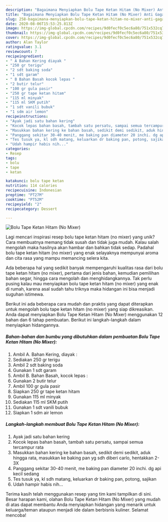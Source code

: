 ```yaml
---
description: "Bagaimana Menyiapkan Bolu Tape Ketan Hitam (No Mixer) Anti Gagal"
title: "Bagaimana Menyiapkan Bolu Tape Ketan Hitam (No Mixer) Anti Gagal"
slug: 258-bagaimana-menyiapkan-bolu-tape-ketan-hitam-no-mixer-anti-gagal
date: 2020-08-06T15:53:25.813Z
image: https://img-global.cpcdn.com/recipes/9d0fecf0c5ec6a80/751x532cq70/bolu-tape-ketan-hitam-no-mixer-foto-resep-utama.jpg
thumbnail: https://img-global.cpcdn.com/recipes/9d0fecf0c5ec6a80/751x532cq70/bolu-tape-ketan-hitam-no-mixer-foto-resep-utama.jpg
cover: https://img-global.cpcdn.com/recipes/9d0fecf0c5ec6a80/751x532cq70/bolu-tape-ketan-hitam-no-mixer-foto-resep-utama.jpg
author: Alan Taylor
ratingvalue: 3.1
reviewcount: 7
recipeingredient:
- " A Bahan Kering diayak "
- "250 gr terigu"
- "2 sdt baking soda"
- "1 sdt garam"
- " B Bahan Basah kocok lepas "
- "2 butir telur"
- "100 gr gula pasir"
- "250 gr tape ketan hitam"
- "115 ml minyak"
- "115 ml SKM putih"
- "1 sdt vanili bubuk"
- "1 sdm air lemon"
recipeinstructions:
- "Ayak jadi satu bahan kering"
- "Kocok lepas bahan basah, tambah satu persatu, sampai semua tercampur rata"
- "Masukkan bahan kering ke bahan basah, sedikit demi sedikit, aduk hingga rata, masukkan ke baking pan yg sdh diberi carlo, hentakkan 2-3X"
- "Panggang sekitar 30-40 menit, me baking pan diameter 20 inchi. dg api kecil sedang"
- "Tes tusuk ya, kl sdh matang, keluarkan dr baking pan, potong, sajikan"
- "Udah hampir habis nih..."
categories:
- Resep
tags:
- bolu
- tape
- ketan

katakunci: bolu tape ketan 
nutrition: 114 calories
recipecuisine: Indonesian
preptime: "PT27M"
cooktime: "PT52M"
recipeyield: "2"
recipecategory: Dessert

---
```



![Bolu Tape Ketan Hitam (No Mixer)](https://img-global.cpcdn.com/recipes/9d0fecf0c5ec6a80/751x532cq70/bolu-tape-ketan-hitam-no-mixer-foto-resep-utama.jpg)

Lagi mencari inspirasi resep bolu tape ketan hitam (no mixer) yang unik? Cara membuatnya memang tidak susah dan tidak juga mudah. Kalau salah mengolah maka hasilnya akan hambar dan bahkan tidak sedap. Padahal bolu tape ketan hitam (no mixer) yang enak selayaknya mempunyai aroma dan cita rasa yang mampu memancing selera kita.

Ada beberapa hal yang sedikit banyak mempengaruhi kualitas rasa dari bolu tape ketan hitam (no mixer), pertama dari jenis bahan, kemudian pemilihan bahan segar, hingga cara mengolah dan menghidangkannya. Tak perlu pusing kalau mau menyiapkan bolu tape ketan hitam (no mixer) yang enak di rumah, karena asal sudah tahu triknya maka hidangan ini bisa menjadi suguhan istimewa.




Berikut ini ada beberapa cara mudah dan praktis yang dapat diterapkan untuk mengolah bolu tape ketan hitam (no mixer) yang siap dikreasikan. Anda dapat menyiapkan Bolu Tape Ketan Hitam (No Mixer) menggunakan 12 bahan dan 6 tahap pembuatan. Berikut ini langkah-langkah dalam menyiapkan hidangannya.

<!--inarticleads1-->

##### Bahan-bahan dan bumbu yang dibutuhkan dalam pembuatan Bolu Tape Ketan Hitam (No Mixer):

1. Ambil  A. Bahan Kering, diayak :
1. Sediakan 250 gr terigu
1. Ambil 2 sdt baking soda
1. Gunakan 1 sdt garam
1. Ambil  B. Bahan Basah, kocok lepas :
1. Gunakan 2 butir telur
1. Ambil 100 gr gula pasir
1. Siapkan 250 gr tape ketan hitam
1. Gunakan 115 ml minyak
1. Sediakan 115 ml SKM putih
1. Gunakan 1 sdt vanili bubuk
1. Siapkan 1 sdm air lemon




<!--inarticleads2-->

##### Langkah-langkah membuat Bolu Tape Ketan Hitam (No Mixer):

1. Ayak jadi satu bahan kering
1. Kocok lepas bahan basah, tambah satu persatu, sampai semua tercampur rata
1. Masukkan bahan kering ke bahan basah, sedikit demi sedikit, aduk hingga rata, masukkan ke baking pan yg sdh diberi carlo, hentakkan 2-3X
1. Panggang sekitar 30-40 menit, me baking pan diameter 20 inchi. dg api kecil sedang
1. Tes tusuk ya, kl sdh matang, keluarkan dr baking pan, potong, sajikan
1. Udah hampir habis nih...




Terima kasih telah menggunakan resep yang tim kami tampilkan di sini. Besar harapan kami, olahan Bolu Tape Ketan Hitam (No Mixer) yang mudah di atas dapat membantu Anda menyiapkan hidangan yang menarik untuk keluarga/teman ataupun menjadi ide dalam berbisnis kuliner. Selamat mencoba!
